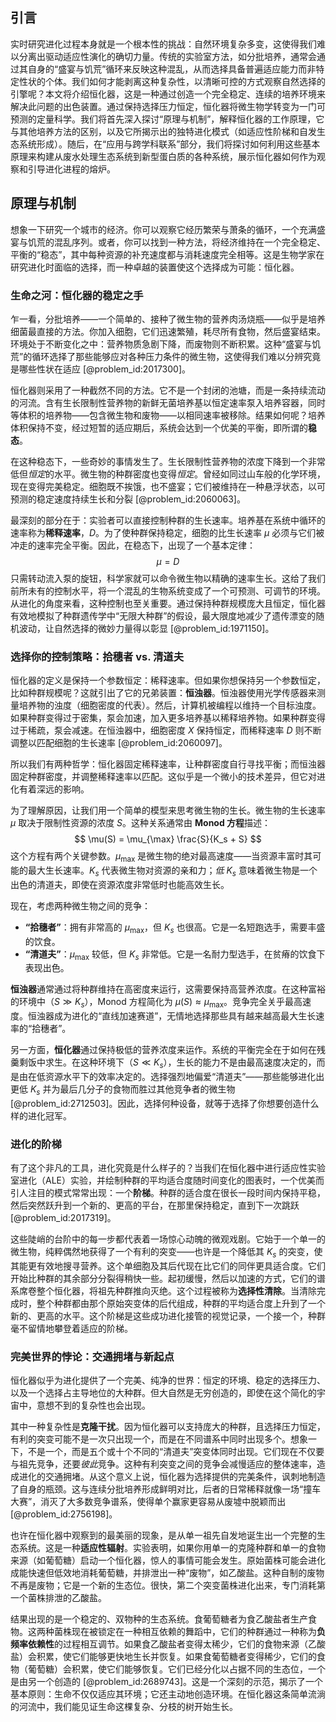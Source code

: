 ## 引言
实时研究进化过程本身就是一个根本性的挑战：自然环境复杂多变，这使得我们难以分离出驱动适应性演化的确切力量。传统的实验室方法，如分批培养，通常会通过其自身的“盛宴与饥荒”循环来反映这种混乱，从而选择具备普遍适应能力而非特定性状的个体。我们如何才能剥离这种复杂性，以清晰可控的方式观察自然选择的引擎呢？本文将介绍恒化器，这是一种通过创造一个完全稳定、连续的培养环境来解决此问题的出色装置。通过保持选择压力恒定，恒化器将微生物学转变为一门可预测的定量科学。我们将首先深入探讨“原理与机制”，解释恒化器的工作原理，它与其他培养方法的区别，以及它所揭示出的独特进化模式（如适应性阶梯和自发生态系统形成）。随后，在“应用与跨学科联系”部分，我们将探讨如何利用这些基本原理来构建从废水处理生态系统到新型蛋白质的各种系统，展示恒化器如何作为观察和引导进化进程的熔炉。

## 原理与机制

想象一下研究一个城市的经济。你可以观察它经历繁荣与萧条的循环，一个充满盛宴与饥荒的混乱序列。或者，你可以找到一种方法，将经济维持在一个完全稳定、平衡的“稳态”，其中每种资源的补充速度都与消耗速度完全相等。这是生物学家在研究进化时面临的选择，而一种卓越的装置使这个选择成为可能：恒化器。

### 生命之河：恒化器的稳定之手

乍一看，分批培养——一个简单的、接种了微生物的营养肉汤烧瓶——似乎是培养细菌最直接的方法。你加入细胞，它们迅速繁殖，耗尽所有食物，然后盛宴结束。环境处于不断变化之中：营养物质急剧下降，而废物则不断积累。这种“盛宴与饥荒”的循环选择了那些能够应对各种压力条件的微生物，这使得我们难以分辨究竟是哪些性状在适应 [@problem_id:2017300]。

恒化器则采用了一种截然不同的方法。它不是一个封闭的池塘，而是一条持续流动的河流。含有生长限制性营养物的新鲜无菌培养基以恒定速率泵入培养容器，同时等体积的培养物——包含微生物和废物——以相同速率被移除。结果如何呢？培养体积保持不变，经过短暂的适应期后，系统会达到一个优美的平衡，即所谓的**稳态**。

在这种稳态下，一些奇妙的事情发生了。生长限制性营养物的浓度下降到一个非常低但*恒定*的水平。微生物的种群密度也变得*恒定*。曾经如同过山车般的化学环境，现在变得完美稳定。细胞既不挨饿，也不盛宴；它们被维持在一种悬浮状态，以可预测的稳定速度持续生长和分裂 [@problem_id:2060063]。

最深刻的部分在于：实验者可以直接控制种群的生长速率。培养基在系统中循环的速率称为**稀释速率**，$D$。为了使种群保持稳定，细胞的比生长速率 $\mu$ 必须与它们被冲走的速率完全平衡。因此，在稳态下，出现了一个基本定律：
$$ \mu = D $$
只需转动流入泵的旋钮，科学家就可以命令微生物以精确的速率生长。这给了我们前所未有的控制水平，将一个混乱的生物系统变成了一个可预测、可调节的环境。从进化的角度来看，这种控制也至关重要。通过保持种群规模庞大且恒定，恒化器有效地模拟了种群遗传学中“无限大种群”的假设，最大限度地减少了遗传漂变的随机波动，让自然选择的微妙力量得以彰显 [@problem_id:1971150]。

### 选择你的控制策略：拾穗者 vs. 清道夫

恒化器的定义是保持一个参数恒定：稀释速率。但如果你想保持另一个参数恒定，比如种群规模呢？这就引出了它的兄弟装置：**恒浊器**。恒浊器使用光学传感器来测量培养物的浊度（细胞密度的代表）。然后，计算机被编程以维持一个目标浊度。如果种群变得过于密集，泵会加速，加入更多培养基以稀释培养物。如果种群变得过于稀疏，泵会减速。在恒浊器中，细胞密度 $X$ 保持恒定，而稀释速率 $D$ 则不断调整以匹配细胞的生长速率 [@problem_id:2060097]。

所以我们有两种哲学：恒化器固定稀释速率，让种群密度自行寻找平衡；而恒浊器固定种群密度，并调整稀释速率以匹配。这似乎是一个微小的技术差异，但它对进化有着深远的影响。

为了理解原因，让我们用一个简单的模型来思考微生物的生长。微生物的生长速率 $\mu$ 取决于限制性资源的浓度 $S$。这种关系通常由 **Monod 方程**描述：
$$ \mu(S) = \mu_{\max} \frac{S}{K_s + S} $$
这个方程有两个关键参数。$\mu_{\max}$ 是微生物的绝对最高速度——当资源丰富时其可能的最大生长速率。$K_s$ 代表微生物对资源的亲和力；*低* $K_s$ 意味着微生物是一个出色的清道夫，即使在资源浓度非常低时也能高效生长。

现在，考虑两种微生物之间的竞争：
-   **“拾穗者”**：拥有非常高的 $\mu_{\max}$，但 $K_s$ 也很高。它是一名短跑选手，需要丰盛的饮食。
-   **“清道夫”**：$\mu_{\max}$ 较低，但 $K_s$ 非常低。它是一名耐力型选手，在贫瘠的饮食下表现出色。

**恒浊器**通常通过将种群维持在高密度来运行，这需要保持高营养浓度。在这种富裕的环境中（$S \gg K_s$），Monod 方程简化为 $\mu(S) \approx \mu_{\max}$。竞争完全关乎最高速度。恒浊器成为进化的“直线加速赛道”，无情地选择那些具有越来越高最大生长速率的“拾穗者”。

另一方面，**恒化器**通过保持极低的营养浓度来运作。系统的平衡完全在于如何在残羹剩饭中求生。在这种环境下（$S \ll K_s$），生长的能力不是由最高速度决定的，而是由在低资源水平下的效率决定的。选择强烈地偏爱“清道夫”——那些能够进化出更低 $K_s$ 并为最后几分子的食物而胜过其他竞争者的微生物 [@problem_id:2712503]。因此，选择何种设备，就等于选择了你想要创造什么样的进化冠军。

### 进化的阶梯

有了这个非凡的工具，进化究竟是什么样子的？当我们在恒化器中进行适应性实验室进化（ALE）实验，并绘制种群的平均适合度随时间变化的图表时，一个优美而引人注目的模式常常出现：一个**阶梯**。种群的适合度在很长一段时间内保持平稳，然后突然跃升到一个新的、更高的平台，在那里保持稳定，直到下一次跳跃 [@problem_id:2017319]。

这些陡峭的台阶中的每一步都代表着一场惊心动魄的微观戏剧。它始于一个单一的微生物，纯粹偶然地获得了一个有利的突变——也许是一个降低其 $K_s$ 的突变，使其能更有效地搜寻营养。这个单细胞及其后代现在比它们的同伴更具适合度。它们开始比种群的其余部分分裂得稍快一些。起初缓慢，然后以加速的方式，它们的谱系席卷整个恒化器，将祖先种群推向灭绝。这个过程被称为**选择性清除**。当清除完成时，整个种群都由那个原始突变体的后代组成，种群的平均适合度上升到了一个新的、更高的水平。这个阶梯是这些成功进化接管的视觉记录，一个接一个，种群毫不留情地攀登着适应的阶梯。

### 完美世界的悖论：交通拥堵与新起点

恒化器似乎为进化提供了一个完美、纯净的世界：恒定的环境、稳定的选择压力、以及一个选择占主导地位的大种群。但大自然是无穷创造的，即使在这个简化的宇宙中，意想不到的复杂性也会出现。

其中一种复杂性是**克隆干扰**。因为恒化器可以支持庞大的种群，且选择压力恒定，有利的突变可能不是一次只出现一个，而是在不同谱系中同时出现多个。想象一下，不是一个，而是五个或十个不同的“清道夫”突变体同时出现。它们现在不仅要与祖先竞争，还要*彼此*竞争。这种有利突变之间的竞争会减慢适应的整体速率，造成进化的交通拥堵。从这个意义上说，恒化器为选择提供的完美条件，讽刺地制造了自身的瓶颈。这与连续分批培养形成鲜明对比，后者的日常稀释就像一场“撞车大赛”，消灭了大多数竞争谱系，使得单个赢家更容易从废墟中脱颖而出 [@problem_id:2756198]。

也许在恒化器中观察到的最美丽的现象，是从单一祖先自发地诞生出一个完整的生态系统。这是一种**适应性辐射**。实验表明，如果你用单一的克隆种群和单一的食物来源（如葡萄糖）启动一个恒化器，惊人的事情可能会发生。原始菌株可能会进化成能快速但低效地消耗葡萄糖，并排泄出一种“废物”，如乙酸盐。这种自制的废物不再是废物；它是一个新的生态位。很快，第二个突变菌株进化出来，专门消耗第一个菌株排泄的乙酸盐。

结果出现的是一个稳定的、双物种的生态系统。食葡萄糖者为食乙酸盐者生产食物。这两种菌株现在被锁定在一种相互依赖的舞蹈中，它们的种群通过一种称为**负频率依赖性**的过程相互调节。如果食乙酸盐者变得太稀少，它们的食物来源（乙酸盐）会积累，使它们能够更快地生长并恢复。如果食葡萄糖者变得稀少，它们的食物（葡萄糖）会积累，使它们能够恢复。它们已经分化以占据不同的生态位，一个是由另一个创造的 [@problem_id:2689743]。这是一个深刻的示范，揭示了一个基本原则：生命不仅仅适应其环境；它还主动地创造环境。在恒化器这条简单流淌的河流中，我们能见证生命这棵复杂、分枝的树开始生长。

